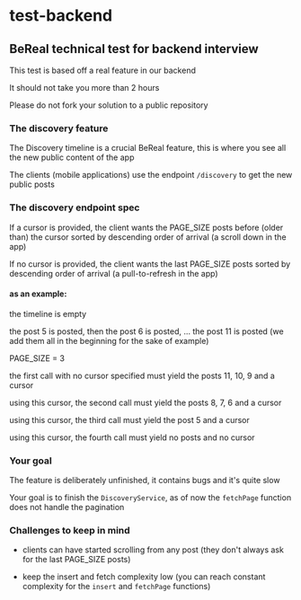 # test-backend
## BeReal technical test for backend interview

This test is based off a real feature in our backend

It should not take you more than 2 hours

Please do not fork your solution to a public repository


### The discovery feature

The Discovery timeline is a crucial BeReal feature, this is where you see all the new public content of the app

The clients (mobile applications) use the endpoint `/discovery` to get the new public posts

### The discovery endpoint spec

If a cursor is provided, the client wants the PAGE_SIZE posts before (older than) the cursor sorted by descending order of arrival (a scroll down in the app)

If no cursor is provided, the client wants the last PAGE_SIZE posts sorted by descending order of arrival (a pull-to-refresh in the app)

#### as an example:
the timeline is empty

the post 5 is posted, then the post 6 is posted, … the post 11 is posted (we add them all in the beginning for the sake of example)

PAGE_SIZE = 3

the first call with no cursor specified must yield the posts 11, 10, 9 and a cursor

using this cursor, the second call must yield the posts 8, 7, 6 and a cursor

using this cursor, the third call must yield the post 5 and a cursor

using this cursor, the fourth call must yield no posts and no cursor

### Your goal

The feature is deliberately unfinished, it contains bugs and it's quite slow

Your goal is to finish the `DiscoveryService`, as of now the `fetchPage` function does not handle the pagination

### Challenges to keep in mind

- clients can have started scrolling from any post (they don't always ask for the last PAGE_SIZE posts)

- keep the insert and fetch complexity low (you can reach constant complexity for the `insert` and `fetchPage` functions)
